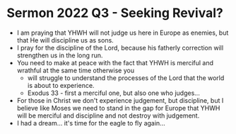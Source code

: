 # Sermon 2022 Q3 - Seeking Revival?

* I am praying that YHWH will not judge us here in Europe as enemies, but that He will discipline us as sons.
* I pray for the discipline of the Lord, because his fatherly correction will strengthen us in the long run.
* You need to make at peace with the fact that YHWH is merciful and wrathful at the same time otherwise you
  * will struggle to understand the processes of the Lord that the world is about to experience.
  * Exodus 33 - first a merciful one, but also one who judges...
* For those in Christ we don't experience judgement, but discipline, but I believe like Moses we need to stand in the gap for Europe that YHWH will be merciful and discipline and not destroy with judgement.
* I had a dream... it's time for the eagle to fly again...
